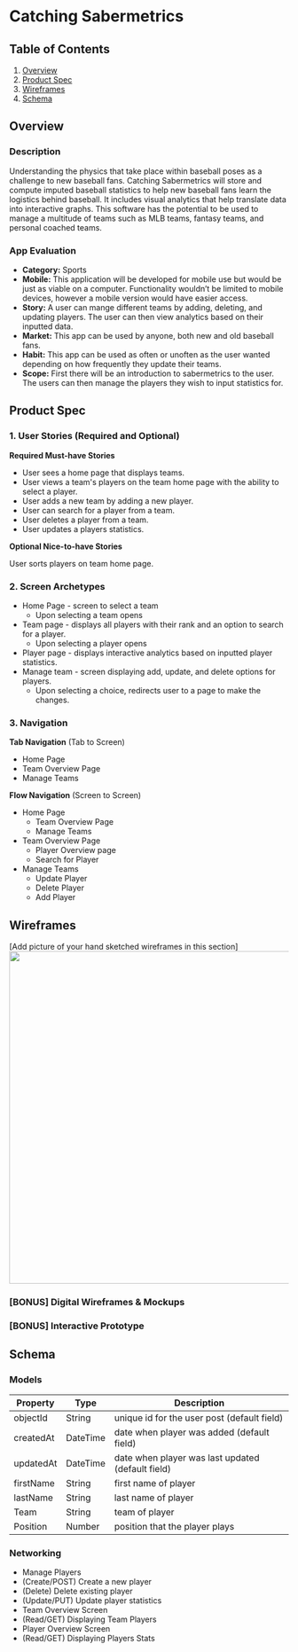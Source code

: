 # Catching Sabermetrics

## Table of Contents
1. [Overview](#Overview)
1. [Product Spec](#Product-Spec)
1. [Wireframes](#Wireframes)
2. [Schema](#Schema)

## Overview
### Description
Understanding the physics that take place within baseball poses as a challenge to new baseball fans. Catching Sabermetrics will store and compute imputed baseball statistics to help new baseball fans learn the logistics behind baseball. It includes visual analytics that help translate data into interactive graphs. This software has the potential to be used to manage a multitude of teams such as MLB teams, fantasy teams, and personal coached teams.

### App Evaluation
- **Category:** Sports
- **Mobile:** This application will be developed for mobile use but would be just as viable on a computer. Functionality wouldn’t be limited to mobile devices, however a mobile version would have easier access. 
- **Story:** A user can mange different teams by adding, deleting, and updating players. The user can then view analytics based on their inputted data.
- **Market:** This app can be used by anyone, both new and old baseball fans.
- **Habit:** This app can be used as often or unoften as the user wanted depending on how frequently they update their teams.
- **Scope:** First there will be an introduction to sabermetrics to the user. The users can then manage the players they wish to input statistics for.

## Product Spec

### 1. User Stories (Required and Optional)

**Required Must-have Stories**

* User sees a home page that displays teams.
* User views a team's players on the team home page with the ability to select a player.
* User adds a new team by adding a new player.
* User can search for a player from a team.
* User deletes a player from a team.
* User updates a players statistics. 

**Optional Nice-to-have Stories**

User sorts players on team home page.

### 2. Screen Archetypes
* Home Page - screen to select a team
  * Upon selecting a team opens
* Team page - displays all players with their rank and an option to search for a player.
  * Upon selecting a player opens
* Player page - displays interactive analytics based on inputted player statistics.
* Manage team - screen displaying add, update, and delete options for players.
  * Upon selecting a choice, redirects user to a page to make the changes.

### 3. Navigation

**Tab Navigation** (Tab to Screen)

* Home Page
* Team Overview Page
* Manage Teams


**Flow Navigation** (Screen to Screen)

* Home Page
   * Team Overview Page
   * Manage Teams
* Team Overview Page
   * Player Overview page
   * Search for Player
* Manage Teams
   * Update Player
   * Delete Player
   * Add Player

## Wireframes
[Add picture of your hand sketched wireframes in this section]
<img src="https://imgur.com/gJMIjx9" width=600>

### [BONUS] Digital Wireframes & Mockups

### [BONUS] Interactive Prototype

## Schema 



### Models
   | Property      | Type     | Description |
   | ------------- | -------- | ------------|
   | objectId      | String   | unique id for the user post (default field) |
   | createdAt     | DateTime | date when player was added (default field) |
   | updatedAt     | DateTime | date when player was last updated (default field) |
   | firstName     | String   | first name of player |
   | lastName      | String   | last name of player |
   | Team          | String   | team of player |
   | Position      | Number   | position that the player plays |
### Networking
* Manage Players
* (Create/POST) Create a new player
* (Delete) Delete existing player
* (Update/PUT) Update player statistics
* Team Overview Screen
* (Read/GET) Displaying Team Players
* Player Overview Screen
* (Read/GET) Displaying Players Stats
